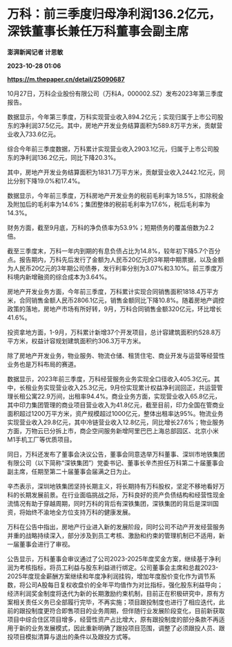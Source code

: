 # 万科：前三季度归母净利润136.2亿元，深铁董事长兼任万科董事会副主席
**澎湃新闻记者 计思敏**

**2023-10-28 01:06**

**https://m.thepaper.cn/detail/25090687**

10月27日，万科企业股份有限公司（万科A，000002.SZ）发布2023年第三季度报告。

数据显示，今年第三季度，万科实现营业收入894.2亿元；实现归属于上市公司股东的净利润37.5亿元。其中，房地产开发业务结算面积为589.8万平方米，贡献营业收入733.6亿元。

综合今年前三季度数据，万科累计实现营业收入2903.1亿元，归属于上市公司股东的净利润136.2亿元，同比下降20.3%。

其中，房地产开发业务结算面积为1831.7万平方米，贡献营业收入2442.1亿元，同比分别下降19.0%和17.4%。

数据显示，今年前三季度，万科房地产开发业务的税前毛利率为18.5%，扣除税金及附加后的毛利率为14.6%；集团整体的税前毛利率为17.6%，税后毛利率为14.3%。

财务方面，截至9月底，万科的净负债率为53.9%；短期债务的覆盖倍数为2.2倍。

截至三季度末，万科一年内到期的有息负债占比为14.8%，较年初下降5.7个百分点。报告期内，万科先后发行了金额为人民币20亿元的3年期中期票据，以及金额为人民币20亿元的3年期公司债券，发行利率分别为3.07%和3.10%。前三季度万科境内新增融资的综合成本为3.64%。

房地产开发业务方面，今年前三季度，万科累计实现合同销售面积1818.4万平方米，合同销售金额人民币2806.1亿元，销售金额同比下降10.8%。随着房地产调控政策的落地，房地产市场有所好转，9月，万科合同销售金额320亿元，环比增长41.6%。

投资拿地方面，1-9月，万科累计新增37个开发项目，总计容建筑面积约528.8万平方米，权益计容规划建筑面积约306.3万平方米。

除了房地产开发业务，物业服务、物流仓储、租赁住宅、商业开发与运营等经营性业务也是万科布局的赛道。

数据显示，2023年前三季度，万科经营服务业务实现全口径收入405.3亿元。其中，长租业务实现营业收入25.3亿元，9月份实现累计权益净利润回正，共运营管理长租公寓22.9万间，出租率94.4%。商业业务方面，实现营业收入65.8亿元，其中印力集团管理的商业项目营业收入为41.8亿元，截至目前，印力全国在管商业面积超过1200万平方米，资产规模超过1000亿元，整体出租率达95%。物流业务实现营业收入29.8亿元，其中冷链营业收入12.8亿元，同比增长27.6%；物业服务方面，万物云已分拆上市，商企空间服务新增阿里巴巴上海总部园区、北京小米M1手机工厂等优质项目。

同日，万科还发布了董事会决议公告，董事会同意选举万科董事、深圳市地铁集团有限公司（以下简称“深铁集团”）党委书记、董事长辛杰担任万科第二十届董事会副主席，任期至第二十届董事会届满之日为止。

辛杰表示，深圳地铁集团坚持长期主义，将长期持有万科股权，坚定不移地看好万科的长期发展前景。在行业面临挑战之际，万科良好的资产负债结构和经营性现金流情况有助于穿越周期，同时万科的背后有深铁集团，深铁集团的背后是深圳国资，将始终不渝地全方位支持万科的健康发展。

万科在公告中指出，房地产行业进入新的发展阶段，同时公司不动产开发经营服务并重的战略持续深入，部分涉及到员工考核、激励和约束的管理机制已不适用，新一届董事会进行了审视。

公告显示，万科董事会审议通过了公司2023-2025年度奖金方案，继续基于净利润为考核指标，将员工利益与股东利益进行绑定。公司董事会主席和总裁2023-2025年度现金薪酬方案继续和年度净利润挂钩，增加年度股价变化作为调节系数，将公司A股每日复权收盘价的全年平均值作为对比指标，强化股东利益导向；经济利润奖金制度将迭代为新的长期激励约束机制，目前正在积极研究中，原有方案相关责任义务已全部履行完毕，不再实施；项目跟投制度也进行了相应迭代，此前的跟投制度更符合即售项目的业务周期，但伴随行业发展阶段变化，目前新获取项目中综合住区项目增多，经营性资产占比增大，原有跟投制度的部分条款不再适用于新的业务发展模式，因此重新明确了跟投项目范围，调整了必须跟投人员、跟投项目模拟清算与退出的条件以及跟投方式等。